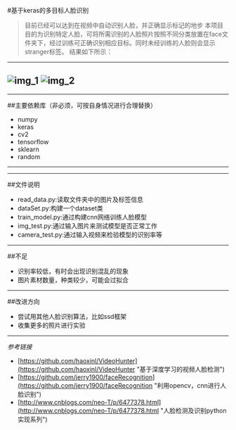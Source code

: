 #基于keras的多目标人脸识别
>目前已经可以达到在视频中自动识别人脸，并正确显示标记的地步
>本项目目的为识别特定人脸，可将所需识别的人脸照片按照不同分类放置在face文件夹下，经过训练可正确识别相应目标。同时未经训练的人脸则会显示stranger标签。
结果如下所示：
----------
![img_1](https://i.imgur.com/f0xxtK5.jpg)
![img_2](https://i.imgur.com/ivkD0Ev.jpg)
----------
----------
##主要依赖库（非必须，可按自身情况进行合理替换）
  - numpy
  - keras
  - cv2
  - tensorflow
  - sklearn
  - random

----------

----------

##文件说明
  - read_data.py:读取文件夹中的图片及标签信息
  - dataSet.py:构建一个dataset类
  - train_model.py:通过构建cnn网络训练人脸模型
  - img_test.py:通过输入图片来测试模型是否正常工作
  - camera_test.py:通过输入视频来检验模型的识别率等

----------
##不足
  - 识别率较低，有时会出现识别混乱的现象
  - 图片素材数量，种类较少，可能会过拟合

----------

##改进方向
  - 尝试用其他人脸识别算法，比如ssd框架
  - 收集更多的照片进行实验
  
----------

*参考链接*

- [https://github.com/haoxinl/VideoHunter](https://github.com/haoxinl/VideoHunter "基于深度学习的视频人脸检测")
- [https://github.com/jerry1900/faceRecognition](https://github.com/jerry1900/faceRecognition "利用opencv，cnn进行人脸识别")
- [http://www.cnblogs.com/neo-T/p/6477378.html](http://www.cnblogs.com/neo-T/p/6477378.html "人脸检测及识别python实现系列")